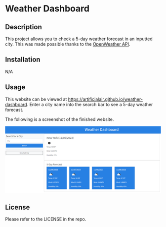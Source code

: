 # Weather Dashboard

## Description

This project allows you to check a 5-day weather forecast in an inputted city.  This was made possible thanks to the [OpenWeather API](https://openweathermap.org/api).

## Installation

N/A

## Usage

This website can be viewed at https://artificialair.github.io/weather-dashboard.  Enter a city name into the search bar to see a 5-day weather forecast.

The following is a screenshot of the finished website.

![This is a screenshot of the finished website.](assets/images/website-preview.png)

## License

Please refer to the LICENSE in the repo.